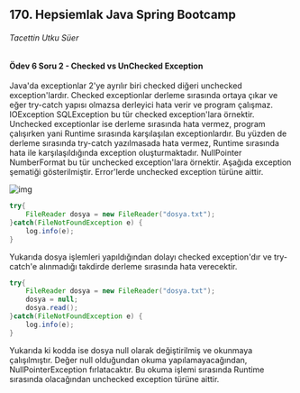 ##  170. Hepsiemlak Java Spring Bootcamp

###### Tacettin Utku Süer



#### Ödev 6 Soru 2 - Checked vs UnChecked Exception



Java'da exceptionlar 2'ye ayrılır biri checked diğeri unchecked exception'lardır. Checked exceptionlar derleme sırasında ortaya çıkar ve eğer try-catch yapısı olmazsa derleyici hata verir ve program çalışmaz. IOException SQLException bu tür checked exception'lara örnektir. Unchecked exceptionlar ise derleme sırasında hata vermez, program çalışırken yani Runtime sırasında karşılaşılan exceptionlardır. Bu yüzden de derleme sırasında try-catch yazılmasada hata vermez, Runtime sırasında hata ile karşılaşıldığında exception oluşturmaktadır. NullPointer NumberFormat bu tür unchecked exception'lara örnektir. Aşağıda exception şematiği gösterilmiştir. Error'lerde unchecked exception türüne aittir.



![img](https://howtodoinjava.com/wp-content/uploads/ExceptionHierarchyJava.png)



```java
try{
    FileReader dosya = new FileReader("dosya.txt");
}catch(FileNotFoundException e) {
    log.info(e);
}
```



Yukarıda dosya işlemleri yapıldığından dolayı checked exception'dır ve try-catch'e alınmadığı takdirde derleme sırasında hata verecektir.



```java
try{
    FileReader dosya = new FileReader("dosya.txt");
    dosya = null;
    dosya.read();
}catch(FileNotFoundException e) {
    log.info(e);
}
```



Yukarıda ki kodda ise dosya null olarak değiştirilmiş ve okunmaya çalışılmıştır. Değer null olduğundan okuma yapılamayacağından, NullPointerException fırlatacaktır. Bu okuma işlemi sırasında Runtime sırasında olacağından unchecked exception türüne aittir.

